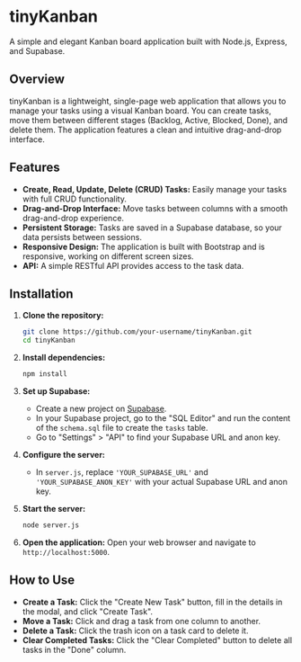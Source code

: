 # tinyKanban

A simple and elegant Kanban board application built with Node.js, Express, and Supabase.

## Overview

tinyKanban is a lightweight, single-page web application that allows you to manage your tasks using a visual Kanban board. You can create tasks, move them between different stages (Backlog, Active, Blocked, Done), and delete them. The application features a clean and intuitive drag-and-drop interface.

## Features

- **Create, Read, Update, Delete (CRUD) Tasks:** Easily manage your tasks with full CRUD functionality.
- **Drag-and-Drop Interface:** Move tasks between columns with a smooth drag-and-drop experience.
- **Persistent Storage:** Tasks are saved in a Supabase database, so your data persists between sessions.
- **Responsive Design:** The application is built with Bootstrap and is responsive, working on different screen sizes.
- **API:** A simple RESTful API provides access to the task data.

## Installation

1.  **Clone the repository:**
    ```bash
    git clone https://github.com/your-username/tinyKanban.git
    cd tinyKanban
    ```

2.  **Install dependencies:**
    ```bash
    npm install
    ```

3.  **Set up Supabase:**
    - Create a new project on [Supabase](https://supabase.com/).
    - In your Supabase project, go to the "SQL Editor" and run the content of the `schema.sql` file to create the `tasks` table.
    - Go to "Settings" > "API" to find your Supabase URL and anon key.

4.  **Configure the server:**
    - In `server.js`, replace `'YOUR_SUPABASE_URL'` and `'YOUR_SUPABASE_ANON_KEY'` with your actual Supabase URL and anon key.

5.  **Start the server:**
    ```bash
    node server.js
    ```

6.  **Open the application:**
    Open your web browser and navigate to `http://localhost:5000`.

## How to Use

- **Create a Task:** Click the "Create New Task" button, fill in the details in the modal, and click "Create Task".
- **Move a Task:** Click and drag a task from one column to another.
- **Delete a Task:** Click the trash icon on a task card to delete it.
- **Clear Completed Tasks:** Click the "Clear Completed" button to delete all tasks in the "Done" column.